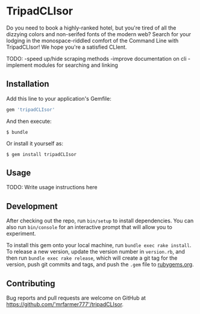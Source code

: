# TripadCLIsor

Do you need to book a highly-ranked hotel, but you're tired of all the dizzying colors and non-serifed fonts of the modern web?
Search for your lodging in the monospace-riddled comfort of the Command Line with TripadCLIsor! We hope you're a satisfied CLIent.

TODO:
-speed up/hide scraping methods
-improve documentation on cli
-implement modules for searching and linking






## Installation

Add this line to your application's Gemfile:

```ruby
gem 'tripadCLIsor'
```

And then execute:

    $ bundle

Or install it yourself as:

    $ gem install tripadCLIsor

## Usage

TODO: Write usage instructions here

## Development

After checking out the repo, run `bin/setup` to install dependencies. You can also run `bin/console` for an interactive prompt that will allow you to experiment.

To install this gem onto your local machine, run `bundle exec rake install`. To release a new version, update the version number in `version.rb`, and then run `bundle exec rake release`, which will create a git tag for the version, push git commits and tags, and push the `.gem` file to [rubygems.org](https://rubygems.org).

## Contributing

Bug reports and pull requests are welcome on GitHub at https://github.com/'mrfarmer777'/tripadCLIsor.
